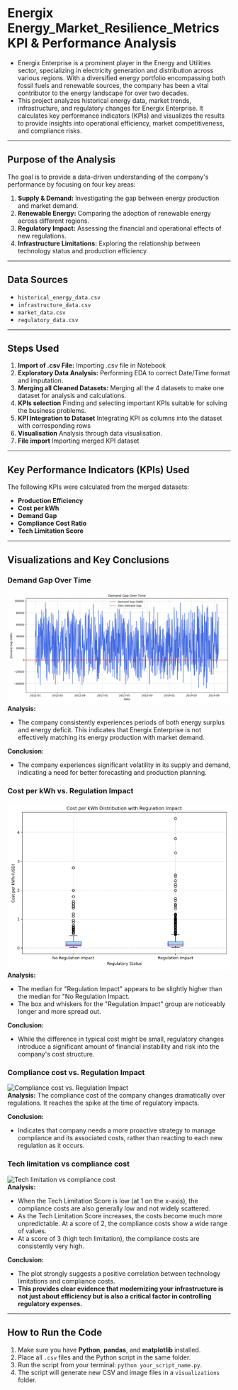 # Energix Energy_Market_Resilience_Metrics KPI & Performance Analysis

- Energix Enterprise is a prominent player in the Energy and Utilities sector, specializing in electricity generation and distribution across various regions. With a diversified energy portfolio encompassing both fossil fuels and renewable sources, the company has been a vital contributor to the energy landscape for over two decades.
- This project analyzes historical energy data, market trends, infrastructure, and regulatory changes for Energix Enterprise. It calculates key performance indicators (KPIs) and visualizes the results to provide insights into operational efficiency, market competitiveness, and compliance risks.

---

## Purpose of the Analysis

The goal is to provide a data-driven understanding of the company's performance by focusing on four key areas:
1.  **Supply & Demand:** Investigating the gap between energy production and market demand.
2.  **Renewable Energy:** Comparing the adoption of renewable energy across different regions.
3.  **Regulatory Impact:** Assessing the financial and operational effects of new regulations.
4.  **Infrastructure Limitations:** Exploring the relationship between technology status and production efficiency.

---

## Data Sources
* `historical_energy_data.csv`
* `infrastructure_data.csv`
* `market_data.csv`
* `regulatory_data.csv`

---

## Steps Used

1.  **Import of .csv File:** Importing .csv file in Notebook
2.  **Exploratory Data Analysis:** Performing EDA to correct Date/Time format and imputation.
3.  **Merging all Cleaned Datasets:** Merging all the 4 datasets to make one dataset for analysis and calculations.
4.  **KPIs selection** Finding and selecting important KPIs suitable for solving the business problems.
5.  **KPI Integration to Dataset** Integrating KPI as columns into the dataset with corresponding rows
6.  **Visualisation** Analysis through data visualisation.
7.  **File import** Importing merged KPI dataset
---

## Key Performance Indicators (KPIs) Used

The following KPIs were calculated from the merged datasets:
* **Production Efficiency**
* **Cost per kWh**
* **Demand Gap**
* **Compliance Cost Ratio**
* **Tech Limitation Score**

---

## Visualizations and Key Conclusions

### Demand Gap Over Time
![Demand Gap Over Time](visualisation/demand_gap_plot.png)  
**Analysis:** 
- The company consistently experiences periods of both energy surplus and energy deficit. This indicates that Energix Enterprise is not effectively matching its energy production with market demand.

**Conclusion:**
- The company experiences significant volatility in its supply and demand, indicating a need for better forecasting and production planning.

### Cost per kWh vs. Regulation Impact
![Cost per kWh vs. Regulation Impact](visualisation/cost_per_kwh_vs_regulation.png)  
**Analysis:** 
- The median for "Regulation Impact" appears to be slightly higher than the median for "No Regulation Impact.
- The box and whiskers for the "Regulation Impact" group are noticeably longer and more spread out.

**Conclusion:** 
- While the difference in typical cost might be small, regulatory changes introduce a significant amount of financial instability and risk into the company's cost structure.

### Compliance cost vs. Regulation Impact
![Compliance cost vs. Regulation Impact](https://github.com/Sivaan66/Energy_Market_Resilience_Metrics--Analyzing_Vulnerabilities.Python-/blob/0a81867684486b2e0f1c6ce38acefa677fa734be/Visualisation/compliance_cost_plot.png)  
**Analysis:** The compliance cost of the company changes dramatically over regulations. It reaches the spike at the time of regulatory impacts.  

**Conclusion:** 
- Indicates that  company needs a more proactive strategy to manage compliance and its associated costs, rather than reacting to each new regulation as it occurs.

### Tech limitation vs compliance cost
![Tech limitation vs compliance cost](visualisations/tech_limitation_vs_compliance_cost.png)   
**Analysis:** 
- When the Tech Limitation Score is low (at 1 on the x-axis), the compliance costs are also generally low and not widely scattered. 
- As the Tech Limitation Score increases, the costs become much more unpredictable. At a score of 2, the compliance costs show a wide range of values.
- At a score of 3 (high tech limitation), the compliance costs are consistently very high.

**Conclusion:**
- The plot strongly suggests a positive correlation between technology limitations and compliance costs.
- **This provides clear evidence that modernizing your infrastructure is not just about efficiency but is also a critical factor in controlling regulatory expenses.**

---

## How to Run the Code

1.  Make sure you have **Python**, **pandas**, and **matplotlib** installed.
2.  Place all `.csv` files and the Python script in the same folder.
3.  Run the script from your terminal: `python your_script_name.py`.
4.  The script will generate new CSV and image files in a `visualizations` folder.
